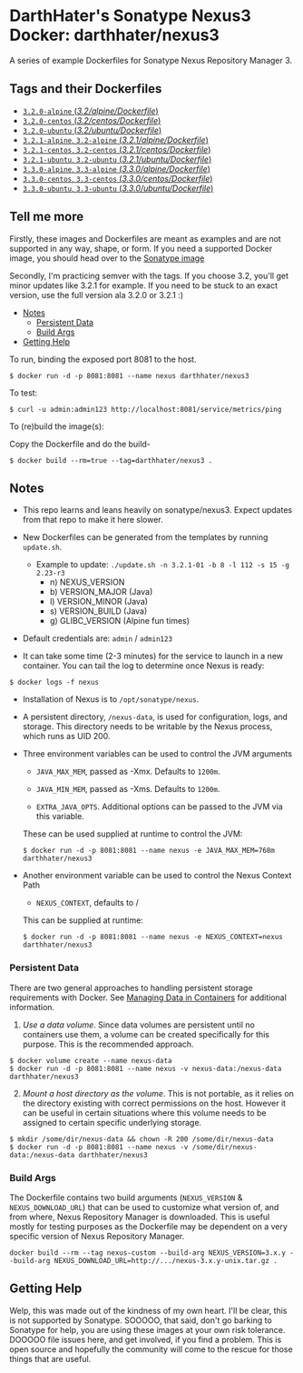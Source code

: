 # DarthHater's Sonatype Nexus3 Docker: darthhater/nexus3

A series of example Dockerfiles for Sonatype Nexus Repository Manager 3.

## Tags and their Dockerfiles

- [`3.2.0-alpine` (*3.2/alpine/Dockerfile*)](https://github.com/DarthHater/docker-nexus3/blob/master/3.2/alpine/Dockerfile)
- [`3.2.0-centos` (*3.2/centos/Dockerfile*)](https://github.com/DarthHater/docker-nexus3/blob/master/3.2/centos/Dockerfile)
- [`3.2.0-ubuntu` (*3.2/ubuntu/Dockerfile*)](https://github.com/DarthHater/docker-nexus3/blob/master/3.2/ubuntu/Dockerfile)
- [`3.2.1-alpine`, `3.2-alpine` (*3.2.1/alpine/Dockerfile*)](https://github.com/DarthHater/docker-nexus3/blob/master/3.2.1/alpine/Dockerfile)
- [`3.2.1-centos`, `3.2-centos` (*3.2.1/centos/Dockerfile*)](https://github.com/DarthHater/docker-nexus3/blob/master/3.2.1/centos/Dockerfile)
- [`3.2.1-ubuntu`, `3.2-ubuntu` (*3.2.1/ubuntu/Dockerfile*)](https://github.com/DarthHater/docker-nexus3/blob/master/3.2.1/ubuntu/Dockerfile)
- [`3.3.0-alpine`, `3.3-alpine` (*3.3.0/alpine/Dockerfile*)](https://github.com/DarthHater/docker-nexus3/blob/master/3.3.0/alpine/Dockerfile)
- [`3.3.0-centos`, `3.3-centos` (*3.3.0/centos/Dockerfile*)](https://github.com/DarthHater/docker-nexus3/blob/master/3.3.0/centos/Dockerfile)
- [`3.3.0-ubuntu`, `3.3-ubuntu` (*3.3.0/ubuntu/Dockerfile*)](https://github.com/DarthHater/docker-nexus3/blob/master/3.3.0/ubuntu/Dockerfile)

## Tell me more

Firstly, these images and Dockerfiles are meant as examples and are not supported in any way, shape, or form. If you need a supported Docker image, you should head over to the [Sonatype image](https://hub.docker.com/r/sonatype/nexus3/)

Secondly, I'm practicing semver with the tags. If you choose 3.2, you'll get minor updates like 3.2.1 for example. If you need to be stuck to an exact version, use the full version ala 3.2.0 or 3.2.1 :)

* [Notes](#notes)
  * [Persistent Data](#persistent-data)
  * [Build Args](#build-args)
* [Getting Help](#getting-help)

To run, binding the exposed port 8081 to the host.

```
$ docker run -d -p 8081:8081 --name nexus darthhater/nexus3
```

To test:

```
$ curl -u admin:admin123 http://localhost:8081/service/metrics/ping
```

To (re)build the image(s):

Copy the Dockerfile and do the build-

```
$ docker build --rm=true --tag=darthhater/nexus3 .
```

## Notes

* This repo learns and leans heavily on sonatype/nexus3. Expect updates from that repo to make it here slower.

* New Dockerfiles can be generated from the templates by running `update.sh`.
    - Example to update: `./update.sh -n 3.2.1-01 -b 8 -l 112 -s 15 -g 2.23-r3`
        - n) NEXUS_VERSION
        - b) VERSION_MAJOR (Java)
        - l) VERSION_MINOR (Java)
        - s) VERSION_BUILD (Java)
        - g) GLIBC_VERSION (Alpine fun times)

* Default credentials are: `admin` / `admin123`

* It can take some time (2-3 minutes) for the service to launch in a
new container.  You can tail the log to determine once Nexus is ready:

```
$ docker logs -f nexus
```

* Installation of Nexus is to `/opt/sonatype/nexus`.  

* A persistent directory, `/nexus-data`, is used for configuration,
logs, and storage. This directory needs to be writable by the Nexus
process, which runs as UID 200.

* Three environment variables can be used to control the JVM arguments

  * `JAVA_MAX_MEM`, passed as -Xmx.  Defaults to `1200m`.

  * `JAVA_MIN_MEM`, passed as -Xms.  Defaults to `1200m`.

  * `EXTRA_JAVA_OPTS`.  Additional options can be passed to the JVM via
  this variable.

  These can be used supplied at runtime to control the JVM:

  ```
  $ docker run -d -p 8081:8081 --name nexus -e JAVA_MAX_MEM=768m darthhater/nexus3
  ```

* Another environment variable can be used to control the Nexus Context Path

  * `NEXUS_CONTEXT`, defaults to /

  This can be supplied at runtime:

  ```
  $ docker run -d -p 8081:8081 --name nexus -e NEXUS_CONTEXT=nexus darthhater/nexus3
  ```

### Persistent Data

There are two general approaches to handling persistent storage requirements
with Docker. See [Managing Data in Containers](https://docs.docker.com/engine/tutorials/dockervolumes/)
for additional information.

  1. *Use a data volume*.  Since data volumes are persistent
  until no containers use them, a volume can be created specifically for
  this purpose.  This is the recommended approach.  

  ```
  $ docker volume create --name nexus-data
  $ docker run -d -p 8081:8081 --name nexus -v nexus-data:/nexus-data darthhater/nexus3
  ```

  2. *Mount a host directory as the volume*.  This is not portable, as it
  relies on the directory existing with correct permissions on the host.
  However it can be useful in certain situations where this volume needs
  to be assigned to certain specific underlying storage.  

  ```
  $ mkdir /some/dir/nexus-data && chown -R 200 /some/dir/nexus-data
  $ docker run -d -p 8081:8081 --name nexus -v /some/dir/nexus-data:/nexus-data darthhater/nexus3
  ```

### Build Args

The Dockerfile contains two build arguments (`NEXUS_VERSION` & `NEXUS_DOWNLOAD_URL`) that can be used to customize what
version of, and from where, Nexus Repository Manager is downloaded. This is useful mostly for testing purposes as the
Dockerfile may be dependent on a very specific version of Nexus Repository Manager.

```
docker build --rm --tag nexus-custom --build-arg NEXUS_VERSION=3.x.y --build-arg NEXUS_DOWNLOAD_URL=http://.../nexus-3.x.y-unix.tar.gz .
```

## Getting Help

Welp, this was made out of the kindness of my own heart. I'll be clear, this is not supported by Sonatype. SOOOOO, that said, don't go barking to Sonatype for help, you are using these images at your own risk tolerance. DOOOOO file issues here, and get involved, if you find a problem. This is open source and hopefully the community will come to the rescue for those things that are useful.